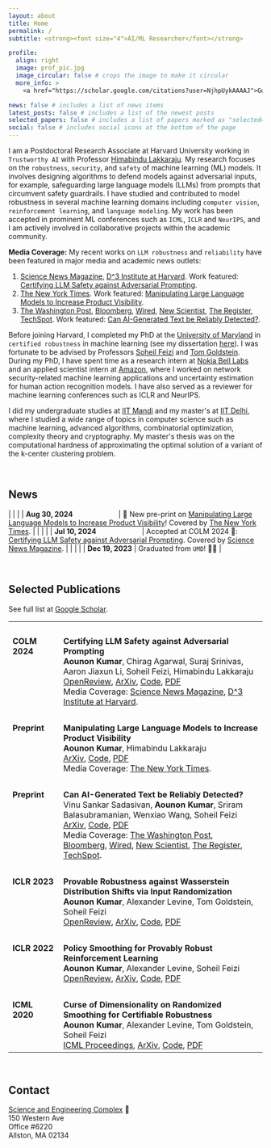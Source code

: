 ```yaml
---
layout: about
title: Home
permalink: /
subtitle: <strong><font size="4">AI/ML Researcher</font></strong>

profile:
  align: right
  image: prof_pic.jpg
  image_circular: false # crops the image to make it circular
  more_info: >
    <a href="https://scholar.google.com/citations?user=NjhpUykAAAAJ">Google Scholar</a>, <a href="https://github.com/aounon">GitHub</a>, <a href="https://www.linkedin.com/in/aounon-kumar/">LinkedIn</a>

news: false # includes a list of news items
latest_posts: false # includes a list of the newest posts
selected_papers: false # includes a list of papers marked as "selected={true}"
social: false # includes social icons at the bottom of the page
---
```


I am a Postdoctoral Research Associate at Harvard University working in `Trustworthy AI` with Professor [Himabindu Lakkaraju](https://himalakkaraju.github.io/). My research focuses on the `robustness`, `security`, and `safety` of machine learning (ML) models. It involves designing algorithms to defend models against adversarial inputs, for example, safeguarding large language models (LLMs) from prompts that circumvent safety guardrails. I have studied and contributed to model robustness in several machine learning domains including `computer vision`, `reinforcement learning`, and `language modeling`. My work has been accepted in prominent ML conferences such as `ICML`, `ICLR` and `NeurIPS`, and I am actively involved in collaborative projects within the academic community.

**Media Coverage:** My recent works on `LLM robustness` and `reliability` have been featured in major media and academic news outlets:
  1. [Science News Magazine](https://www.sciencenews.org/article/generative-ai-chatbots-chatgpt-safety-concerns?trk=feed_main-feed-card_feed-article-content), [D^3 Institute at Harvard](https://d3.harvard.edu/certifying-llm-safety-against-adversarial-prompting/). Work featured: [Certifying LLM Safety against Adversarial Prompting](https://openreview.net/forum?id=9Ik05cycLq).
  2. [The New York Times](https://www.nytimes.com/2024/08/30/technology/ai-chatbot-chatgpt-manipulation.html). Work featured: [Manipulating Large Language Models to Increase Product Visibility](https://arxiv.org/abs/2404.07981).
  3. [The Washington Post](https://www.washingtonpost.com/technology/2023/06/02/turnitin-ai-cheating-detector-accuracy/), [Bloomberg](https://www.bloomberg.com/news/newsletters/2023-11-06/biden-ai-executive-order-shows-urgency-of-deepfakes), [Wired](https://www.wired.com/story/ai-detection-chat-gpt-college-students/), [New Scientist](https://www.newscientist.com/article/2366824-reliably-detecting-ai-generated-text-is-mathematically-impossible/), [The Register](https://www.theregister.com/2023/03/21/detecting_ai_generated_text/), [TechSpot](https://www.techspot.com/news/98031-reliable-detection-ai-generated-text-impossible-new-study.html). Work featured: [Can AI-Generated Text be Reliably Detected?](https://arxiv.org/abs/2303.11156).

Before joining Harvard, I completed my PhD at the [University of Maryland](https://www.cs.umd.edu) in `certified robustness` in machine learning (see my dissertation [here](https://drum.lib.umd.edu/items/f4ad78d5-f6a8-47cf-bdca-358410186a96)). I was fortunate to be advised by Professors [Soheil Feizi](https://www.cs.umd.edu/~sfeizi/) and [Tom Goldstein](https://www.cs.umd.edu/~tomg/). During my PhD, I have spent time as a research intern at [Nokia Bell Labs](https://www.bell-labs.com/) and an applied scientist intern at [Amazon](https://www.amazon.science/), where I worked on network security-related machine learning applications and uncertainty estimation for human action recognition models. I have also served as a reviewer for machine learning conferences such as ICLR and NeurIPS.

I did my undergraduate studies at [IIT Mandi](https://iitmandi.ac.in/) and my master's at [IIT Delhi](https://home.iitd.ac.in/), where I studied a wide range of topics in computer science such as machine learning, advanced algorithms, combinatorial optimization, complexity theory and cryptography. My master's thesis was on the computational hardness of approximating the optimal solution of a variant of the k-center clustering problem.

<br>

## News

| | |
| **Aug 30, 2024** &nbsp; &nbsp; &nbsp; &nbsp; &nbsp; &nbsp; &nbsp; &nbsp; &nbsp; &nbsp; &nbsp; | :page_facing_up: New pre-print on [Manipulating Large Language Models to Increase Product Visibility](https://arxiv.org/abs/2404.07981)! Covered by [The New York Times](https://www.nytimes.com/2024/08/30/technology/ai-chatbot-chatgpt-manipulation.html). |
|  |  |
| **Jul 10, 2024** &nbsp; &nbsp; &nbsp; &nbsp; &nbsp; &nbsp; &nbsp; &nbsp; &nbsp; &nbsp; &nbsp; | Accepted at COLM 2024 :llama:: [Certifying LLM Safety against Adversarial Prompting](https://openreview.net/forum?id=9Ik05cycLq). Covered by [Science News Magazine](https://www.sciencenews.org/article/generative-ai-chatbots-chatgpt-safety-concerns?trk=feed_main-feed-card_feed-article-content). |
|  |  |
| **Dec 19, 2023** | Graduated from `UMD`! :man_student: |

<!-- table>
  <tr><td><br></td><td><br></td></tr>
  <tr>
    <td valign="top" width="20%"><strong>Feb 12, 2024</strong></td>
    <td> New pre-print on <a href="https://arxiv.org/abs/2309.02705">Certifying LLM Safety against Adversarial Prompting</a>. Covered by <a href="https://www.sciencenews.org/article/generative-ai-chatbots-chatgpt-safety-concerns?trk=feed_main-feed-card_feed-article-content">Science News Magazine</a>.
    </td>
  </tr>
  <tr><td><br></td><td><br></td></tr>
  <tr>
    <td valign="top" width="20%"><strong>Dec 19, 2023</strong></td>
    <td>Graduated from `UMD`! :man_student:</td>
  </tr>
  <tr><td><br></td><td><br></td></tr>
  <tr>
    <td valign="top" width="20%"><strong>Oct 05, 2023</strong></td>
    <td>Started as a Research Associate at `Harvard University`.</td>
  </tr>
</table -->

<br>

## Selected Publications
See full list at [Google Scholar](https://scholar.google.com/citations?user=NjhpUykAAAAJ).

<table>
  <tr><td><br></td><td><br></td></tr>
  <tr>
    <td valign="top" width="20%"><strong>COLM 2024</strong></td>
    <td><strong>Certifying LLM Safety against Adversarial Prompting</strong><br>
        <b>Aounon Kumar</b>, Chirag Agarwal, Suraj Srinivas, Aaron Jiaxun Li, Soheil Feizi, Himabindu Lakkaraju<br>
        <a href="https://openreview.net/forum?id=9Ik05cycLq">OpenReview</a>, <a href="https://arxiv.org/abs/2309.02705">ArXiv</a>, <a href="https://github.com/aounon/certified-llm-safety">Code</a>, <a href="https://arxiv.org/pdf/2309.02705.pdf">PDF</a><br>
        Media Coverage: <a href="https://www.sciencenews.org/article/generative-ai-chatbots-chatgpt-safety-concerns?trk=feed_main-feed-card_feed-article-content">Science News Magazine</a>, <a href="https://d3.harvard.edu/certifying-llm-safety-against-adversarial-prompting/">D^3 Institute at Harvard</a>.
    </td>
  </tr>
  <tr><td><br></td><td><br></td></tr>
  <tr>
    <td valign="top" width="20%"><strong>Preprint</strong></td>
    <td><strong>Manipulating Large Language Models to Increase Product Visibility</strong><br>
        <b>Aounon Kumar</b>, Himabindu Lakkaraju<br>
        <a href="https://arxiv.org/abs/2404.07981">ArXiv</a>, <a href="https://github.com/aounon/llm-rank-optimizer">Code</a>, <a href="https://arxiv.org/pdf/2404.07981">PDF</a><br>
        Media Coverage: <a href="https://www.nytimes.com/2024/08/30/technology/ai-chatbot-chatgpt-manipulation.html">The New York Times</a>.
    </td>
  </tr>
  <tr><td><br></td><td><br></td></tr>
  <tr>
    <td valign="top" width="20%"><strong>Preprint</strong></td>
    <td><strong>Can AI-Generated Text be Reliably Detected?</strong><br>
        Vinu Sankar Sadasivan, <b>Aounon Kumar</b>, Sriram Balasubramanian, Wenxiao Wang, Soheil Feizi<br>
        <a href="https://arxiv.org/abs/2303.11156">ArXiv</a>, <a href="https://github.com/vinusankars/Reliability-of-AI-text-detectors">Code</a>, <a href="https://arxiv.org/pdf/2303.11156.pdf">PDF</a><br>
        Media Coverage: <a href="https://www.washingtonpost.com/technology/2023/06/02/turnitin-ai-cheating-detector-accuracy/">The Washington Post</a>, <a href="https://www.bloomberg.com/news/newsletters/2023-11-06/biden-ai-executive-order-shows-urgency-of-deepfakes">Bloomberg</a>, <a href="https://www.wired.com/story/ai-detection-chat-gpt-college-students/">Wired</a>, <a href="https://www.newscientist.com/article/2366824-reliably-detecting-ai-generated-text-is-mathematically-impossible/">New Scientist</a>, <a href="https://www.theregister.com/2023/03/21/detecting_ai_generated_text/">The Register</a>, <a href="https://www.techspot.com/news/98031-reliable-detection-ai-generated-text-impossible-new-study.html">TechSpot</a>.
    </td>
  </tr>
  <tr><td><br></td><td><br></td></tr>
  <tr>
    <td valign="top" width="20%"><strong>ICLR 2023</strong></td>
    <td><strong>Provable Robustness against Wasserstein Distribution Shifts via Input Randomization</strong><br>
        <b>Aounon Kumar</b>, Alexander Levine, Tom Goldstein, Soheil Feizi<br>
        <a href="https://openreview.net/forum?id=HJFVrpCaGE">OpenReview</a>, <a href="https://arxiv.org/abs/2201.12440">ArXiv</a>, <a href="https://github.com/aounon/distributional-robustness">Code</a>, <a href="https://arxiv.org/pdf/2201.12440.pdf">PDF</a>
    </td>
  </tr>
  <tr><td><br></td><td><br></td></tr>
  <tr>
    <td valign="top" width="20%"><strong>ICLR 2022</strong></td>
    <td><strong>Policy Smoothing for Provably Robust Reinforcement Learning</strong><br>
        <b>Aounon Kumar</b>, Alexander Levine, Soheil Feizi<br>
        <a href="https://openreview.net/forum?id=mwdfai8NBrJ">OpenReview</a>, <a href="https://arxiv.org/abs/2106.11420">ArXiv</a>, <a href="https://openreview.net/attachment?id=mwdfai8NBrJ&name=supplementary_material">Code</a>, <a href="https://arxiv.org/pdf/2106.11420.pdf">PDF</a>
    </td>
  </tr>
  <tr><td><br></td><td><br></td></tr>
  <tr>
    <td valign="top" width="20%"><strong>ICML 2020</strong></td>
    <td><strong>Curse of Dimensionality on Randomized Smoothing for Certifiable Robustness</strong><br>
        <b>Aounon Kumar</b>, Alexander Levine, Tom Goldstein, Soheil Feizi<br>
        <a href="https://proceedings.mlr.press/v119/kumar20b.html">ICML Proceedings</a>, <a href="https://arxiv.org/abs/2002.03239">ArXiv</a>, <a href="https://github.com/alevine0/smoothingGenGaussian">Code</a>, <a href="https://arxiv.org/pdf/2002.03239.pdf">PDF</a>
    </td>
  </tr>
</table>

<br>

## Contact

[Science and Engineering Complex](https://seas.harvard.edu/about-us/visit-us/allston/science-engineering-complex) :office:<br>
150 Western Ave<br>
Office #6220<br>
Allston, MA 02134

<!-- Write your biography here. Tell the world about yourself. Link to your favorite [subreddit](http://reddit.com). You can put a picture in, too. The code is already in, just name your picture `prof_pic.jpg` and put it in the `img/` folder.

Put your address / P.O. box / other info right below your picture. You can also disable any of these elements by editing `profile` property of the YAML header of your `_pages/about.md`. Edit `_bibliography/papers.bib` and Jekyll will render your [publications page](/al-folio/publications/) automatically.

Link to your social media connections, too. This theme is set up to use [Font Awesome icons](https://fontawesome.com/) and [Academicons](https://jpswalsh.github.io/academicons/), like the ones below. Add your Facebook, Twitter, LinkedIn, Google Scholar, or just disable all of them. -->
